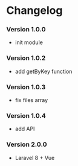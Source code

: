 # Changelog

### Version 1.0.0
- init module

### Version 1.0.2
- add getByKey function

### Version 1.0.3
- fix files array

### Version 1.0.4
- add API

### Version 2.0.0
- Laravel 8 + Vue